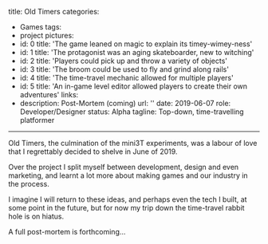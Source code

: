 title: Old Timers
categories:
  - Games
tags:
  - project
pictures:
  - id: 0
    title: 'The game leaned on magic to explain its timey-wimey-ness'
  - id: 1
    title: 'The protagonist was an aging skateboarder, new to witching'
  - id: 2
    title: 'Players could pick up and throw a variety of objects'
  - id: 3
    title: 'The broom could be used to fly and grind along rails'
  - id: 4
    title: 'The time-travel mechanic allowed for multiple players'
  - id: 5
    title: 'An in-game level editor allowed players to create their own adventures'
links:
  - description: Post-Mortem (coming)
    url: ''
date: 2019-06-07
role: Developer/Designer
status: Alpha
tagline: Top-down, time-travelling platformer 
---

Old Timers, the culmination of the mini3T experiments, was a labour of love that I regrettably decided to shelve in June of 2019.

Over the project I split myself between development, design and even marketing, and learnt a lot more about making games and our industry in the process. 

I imagine I will return to these ideas, and perhaps even the tech I built, at some point in the future, but for now my trip down the time-travel rabbit hole is on hiatus.

A full post-mortem is forthcoming...

